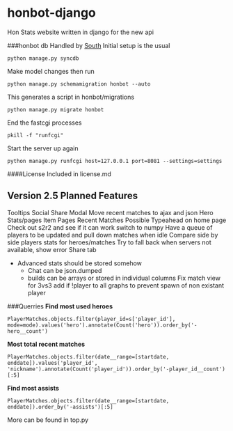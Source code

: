 honbot-django
=============
Hon Stats website written in django for the new api

###honbot db
Handled by [South](http://south.aeracode.org/)
Initial setup is the usual  

    python manage.py syncdb

Make model changes then run  

    python manage.py schemamigration honbot --auto

This generates a script in honbot/migrations  

    python manage.py migrate honbot 

End the fastcgi processes  

    pkill -f "runfcgi"

Start the server up again  

    python manage.py runfcgi host=127.0.0.1 port=8081 --settings=settings

####License
Included in license.md

Version 2.5 Planned Features
---------------------------
Tooltips
Social Share Modal
Move recent matches to ajax and json
Hero Stats/pages
Item Pages
Recent Matches
Possible Typeahead on home page  
Check out s2r2 and see if it can work
switch to numpy
Have a queue of players to be updated and pull down matches when idle
Compare side by side players stats for heroes/matches
Try to fall back when servers not available, show error
Share tab
* Advanced stats should be stored somehow  
    * Chat can be json.dumped
    * builds can be arrays or stored in individual columns
Fix match view for 3vs3 add if !player to all graphs to prevent spawn of non existant player


###Querries
__Find most used heroes__  

    PlayerMatches.objects.filter(player_id=s['player_id'], mode=mode).values('hero').annotate(Count('hero')).order_by('-hero__count')

__Most total recent matches__

    PlayerMatches.objects.filter(date__range=[startdate, enddate]).values('player_id', 'nickname').annotate(Count('player_id')).order_by('-player_id__count')[:5]

__Find most assists__

    PlayerMatches.objects.filter(date__range=[startdate, enddate]).order_by('-assists')[:5]

More can be found in top.py


